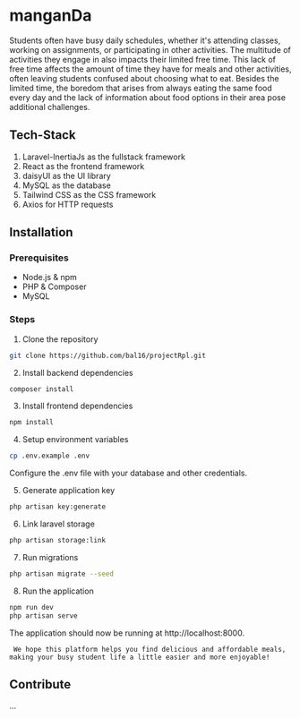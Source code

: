 
# manganDa

Students often have busy daily schedules, whether it's attending classes, working on assignments, or participating in other activities. The multitude of activities they engage in also impacts their limited free time. This lack of free time affects the amount of time they have for meals and other activities, often leaving students confused about choosing what to eat. Besides the limited time, the boredom that arises from always eating the same food every day and the lack of information about food options in their area pose additional challenges.

## Tech-Stack

1. Laravel-InertiaJs as the fullstack framework
2. React as the frontend framework
3. daisyUI as the UI library
4. MySQL as the database
5. Tailwind CSS as the CSS framework
6. Axios for HTTP requests

## Installation

### Prerequisites

- Node.js & npm
- PHP & Composer
- MySQL

### Steps

1. Clone the repository

```bash
git clone https://github.com/bal16/projectRpl.git
```

2. Install backend dependencies

```bash
composer install
```

3. Install frontend dependencies

```bash
npm install
```

4. Setup environment variables

```bash
cp .env.example .env
```
Configure the .env file with your database and other credentials.

5. Generate application key

```bash
php artisan key:generate
```

6. Link laravel storage  

```bash
php artisan storage:link
```

7. Run migrations

```bash
php artisan migrate --seed
```

8. Run the application

```bash
npm run dev
php artisan serve
```
The application should now be running at http://localhost:8000.


``` We hope this platform helps you find delicious and affordable meals, making your busy student life a little easier and more enjoyable!```

## Contribute

...
